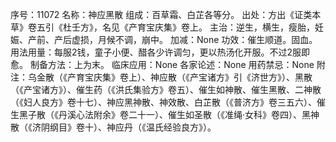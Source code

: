 序号：11072
名称：神应黑散
组成：百草霜、白芷各等分。
出处：方出《证类本草》卷五引《杜壬方》，名见《产育宝庆集》卷上。
主治：逆生，横生，瘦胎，妊娠、产前、产后虚损，月候不调，崩中。
加减：None
功效：催生顺道。固血。
用法用量：每服2钱，童子小便、醋各少许调匀，更以热汤化开服。不过2服即愈。
制备方法：上为末。
临床应用：None
各家论述：None
用药禁忌：None
附注：乌金散（《产育宝庆集》卷上）、神应散（《产宝诸方》引《济世方》）、黑散（《产宝诸方》）、催生药（《洪氏集验方》卷五）、催生如神散、催生黑散、二神散（《妇人良方》卷十七）、神应黑神散、神效散、白芷散（《普济方》卷三五六）、催生黑子散（《丹溪心法附余》卷二十一）、催生如圣散（《准绳·女科》卷四）、黑神散（《济阴纲目》卷十）、神应丹（《温氏经验良方》）。
